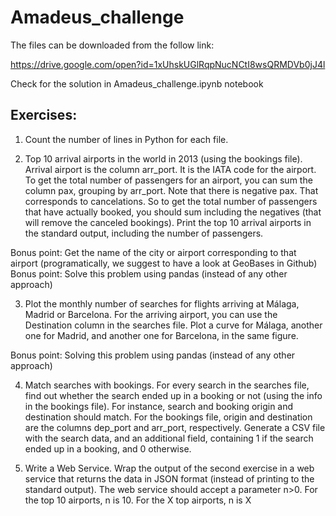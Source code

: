 # Amadeus_challenge

The files can be downloaded from the follow link:

https://drive.google.com/open?id=1xUhskUGlRqpNucNCtI8wsQRMDVb0jJ4l

Check for the solution in Amadeus_challenge.ipynb notebook

## Exercises:

1. Count the number of lines in Python for each file.

2. Top 10 arrival airports in the world in 2013 (using the bookings file).
Arrival airport is the column arr_port. It is the IATA code for the airport. To get the total number of passengers for an airport, you can sum the column pax, grouping by arr_port. Note that there is negative pax. That corresponds to cancelations. So to get the total number of passengers that have actually booked, you should sum including the negatives (that will remove the canceled bookings). Print the top 10 arrival airports in the standard output, including the number of passengers.

Bonus point: Get the name of the city or airport corresponding to that airport (programatically, we suggest to have a look at GeoBases in Github) Bonus point: Solve this problem using pandas (instead of any other approach)

3. Plot the monthly number of searches for flights arriving at Málaga, Madrid or Barcelona.
For the arriving airport, you can use the Destination column in the searches file. Plot a curve for Málaga, another one for Madrid, and another one for Barcelona, in the same figure.

Bonus point: Solving this problem using pandas (instead of any other approach)

4. Match searches with bookings.
For every search in the searches file, find out whether the search ended up in a booking or not (using the info in the bookings file). For instance, search and booking origin and destination should match. For the bookings file, origin and destination are the columns dep_port and arr_port, respectively. Generate a CSV file with the search data, and an additional field, containing 1 if the search ended up in a booking, and 0 otherwise.

5. Write a Web Service.
Wrap the output of the second exercise in a web service that returns the data in JSON format (instead of printing to the standard output). The web service should accept a parameter n>0. For the top 10 airports, n is 10. For the X top airports, n is X
